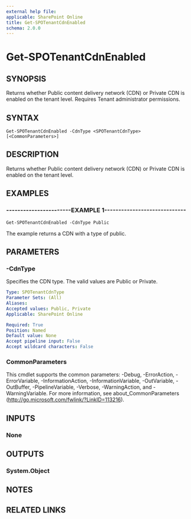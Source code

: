 ```yaml
---
external help file: 
applicable: SharePoint Online
title: Get-SPOTenantCdnEnabled
schema: 2.0.0
---
```


# Get-SPOTenantCdnEnabled

## SYNOPSIS
Returns whether Public content delivery network (CDN) or Private CDN is enabled on the tenant level. Requires Tenant administrator permissions.


## SYNTAX

```
Get-SPOTenantCdnEnabled -CdnType <SPOTenantCdnType> [<CommonParameters>]
```

## DESCRIPTION
Returns whether Public content delivery network (CDN) or Private CDN is enabled on the tenant level. 


## EXAMPLES

### -----------------------EXAMPLE 1-----------------------------
```
Get-SPOTenantCdnEnabled -CdnType Public
```

The example returns a CDN with a type of public.


## PARAMETERS

### -CdnType
Specifies the CDN type. The valid values are Public or Private.


```yaml
Type: SPOTenantCdnType
Parameter Sets: (All)
Aliases: 
Accepted values: Public, Private
Applicable: SharePoint Online

Required: True
Position: Named
Default value: None
Accept pipeline input: False
Accept wildcard characters: False
```

### CommonParameters
This cmdlet supports the common parameters: -Debug, -ErrorAction, -ErrorVariable, -InformationAction, -InformationVariable, -OutVariable, -OutBuffer, -PipelineVariable, -Verbose, -WarningAction, and -WarningVariable. For more information, see about_CommonParameters (http://go.microsoft.com/fwlink/?LinkID=113216).

## INPUTS

### None

## OUTPUTS

### System.Object

## NOTES

## RELATED LINKS
